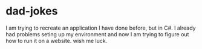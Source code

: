 # dad-jokes

I am trying to recreate an application I have done before, but in C#. I already had problems seting up my environment and now I am trying to figure out how to run it on a website. wish me luck.
